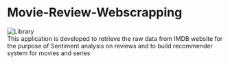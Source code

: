 # Movie-Review-Webscrapping

![Library](https://img.shields.io/badge/Library-Beautiful%20Soup-orange)
<br>This application is developed to retrieve the raw data from IMDB website for the purpose of Sentiment analysis on reviews and to build recommender system for movies and series 
